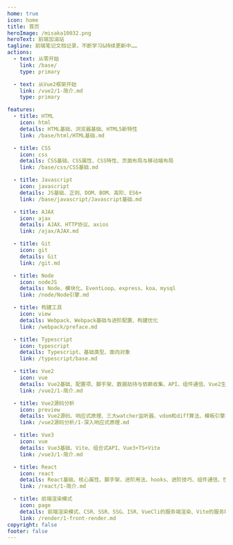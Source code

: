 ```yaml
---
home: true
icon: home
title: 首页
heroImage: /misaka10032.png
heroText: 前端加油站
tagline: 前端笔记文档记录，不断学习&持续更新中……
actions:
  - text: 从零开始
    link: /base/
    type: primary

  - text: 从Vue2框架开始
    link: /vue2/1-简介.md
    type: primary

features:
  - title: HTML
    icon: html
    details: HTML基础、浏览器基础、HTML5新特性
    link: /base/html/HTML基础.md

  - title: CSS
    icon: css
    details: CSS基础、CSS属性、CSS特性、页面布局与移动端布局
    link: /base/css/CSS基础.md

  - title: Javascript
    icon: javascript
    details: JS基础、正则、DOM、BOM、高阶、ES6+
    link: /base/javascript/Javascript基础.md

  - title: AJAX
    icon: ajax
    details: AJAX、HTTP协议、axios
    link: /ajax/AJAX.md

  - title: Git
    icon: git
    details: Git
    link: /git.md

  - title: Node
    icon: nodeJS
    details: Node、模块化、EventLoop、express、koa、mysql
    link: /node/Node引擎.md

  - title: 构建工具
    icon: view
    details: Webpack、Webpack基础与进阶配置、构建优化
    link: /webpack/preface.md

  - title: Typescript
    icon: typescript
    details: Typescript、基础类型、面向对象
    link: /typescript/base.md

  - title: Vue2
    icon: vue
    details: Vue2基础、配置项、脚手架、数据劫持与依赖收集、API、组件通信、Vue2生态
    link: /vue2/1-简介.md

  - title: Vue2源码分析
    icon: preview
    details: Vue2源码、响应式原理、三大watcher监听器、vdom和diff算法、模板引擎与AST语法树
    link: /vue2源码分析/1-深入响应式原理.md

  - title: Vue3
    icon: vue
    details: Vue3基础、Vite、组合式API、Vue3+TS+Vite
    link: /vue3/1-简介.md

  - title: React
    icon: react
    details: React基础、核心属性、脚手架、进阶用法、hooks、进阶技巧、组件通信、性能优化、React生态
    link: /react/1-简介.md

  - title: 前端渲染模式
    icon: page
    details: 前端渲染模式、CSR、SSR、SSG、ISR、VueCli的服务端渲染、Vite的服务端渲染
    link: /render/1-front-render.md
copyright: false
footer: false
---
```

